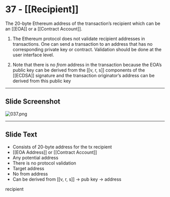 # 37 - [[Recipient]]

The 20-byte Ethereum address of the transaction’s recipient which can be an [[EOA]] or a [[Contract Account]].

1.  The Ethereum protocol does not validate recipient addresses in transactions. One can send a transaction to an address that has no corresponding private key or contract. Validation should be done at the user interface level.
    
2.  Note that there is no _from_ address in the transaction because the EOA’s public key can be derived from the [[v, r, s]] components of the [[ECDSA]] signature and the transaction originator’s address can be derived from this public key

___
## Slide Screenshot
![037.png](../images/ethereum101/037.png)
___
## Slide Text
- Consists of 20-byte address for the tx recipient
- [[EOA Address]] or [[Contract Account]]
- Any potential address
- There is no protocol validation
- Target address
- No from address
- Can be derived from [[v, r, s]] -> pub key -> address 



recipient
